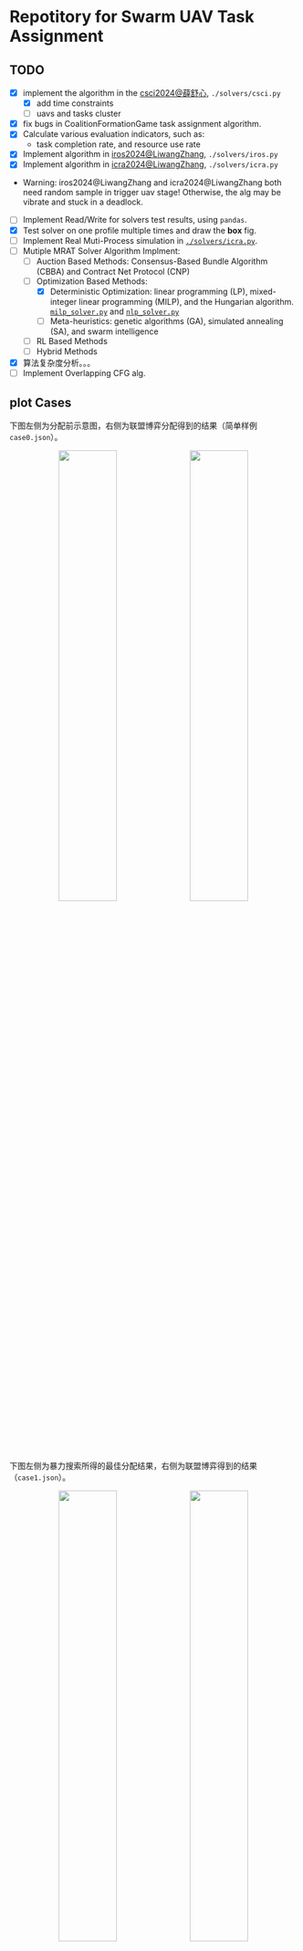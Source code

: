 # Repotitory for Swarm UAV Task Assignment

## TODO

- [x] implement the algorithm in the [csci2024@薛舒心](https://doi.org/10.1360/ssi-2024-0167), `./solvers/csci.py`
  - [x] add time constraints
  - [ ] uavs and tasks cluster
- [x] fix bugs in CoalitionFormationGame task assignment algorithm.
- [x] Calculate various evaluation indicators, such as:
  - task completion rate, and resource use rate
- [x] Implement algorithm in [iros2024@LiwangZhang](https://doi.org/10.1109/IROS58592.2024.10801429), `./solvers/iros.py`
- [x] Implement algorithm in [icra2024@LiwangZhang](https://doi.org/10.1109/ICRA57147.2024.10611476), `./solvers/icra.py`
- Warning: iros2024@LiwangZhang and icra2024@LiwangZhang both need random sample in trigger uav stage! Otherwise, the alg may be vibrate and stuck in a deadlock.
- [ ] Implement Read/Write for solvers test results, using `pandas`.
- [x] Test solver on one profile multiple times and draw the **box** fig.
- [ ] Implement Real Muti-Process simulation in [`./solvers/icra.py`](./solvers/icra2024.py).
- [ ] Mutiple MRAT Solver Algorithm Implment:
  - [ ] Auction Based Methods: Consensus-Based Bundle Algorithm (CBBA) and Contract Net Protocol (CNP)
  - [ ] Optimization Based Methods:
    - [x] Deterministic Optimization: linear programming (LP), mixed-integer linear programming (MILP), and the Hungarian algorithm. [`milp_solver.py`](./solvers/milp_solver.py) and [`nlp_solver.py`](./solvers/nlp_solver.py)
    - [ ] Meta-heuristics: genetic algorithms (GA), simulated annealing (SA), and swarm intelligence
  - [ ] RL Based Methods
  - [ ] Hybrid Methods
- [x] 算法复杂度分析。。。
- [ ] Implement Overlapping CFG alg.

## plot Cases

下图左侧为分配前示意图，右侧为联盟博弈分配得到的结果（简单样例 `case0.json`）。

<p align="center"> 
<img src="./assets/init.png" width=45%/> 
<img src="./assets/assigned.png" width=45%/> 
</p>

下图左侧为暴力搜索所得的最佳分配结果，右侧为联盟博弈得到的结果（`case1.json`）。

<p align="center"> 
<img src="./assets/case1_enumeration_result.png" width=45%/> 
<img src="./assets/case1_coalition_game_result.png" width=45%/> 
</p>

`case3.json`(10 uavs, 5 tasks), 下图为联盟博弈分配得到的结果，暴力搜索没有在规定时间内得到结果。

<p align="center"> 
<img src="./assets/case3_coalition_game_result.png" width=75%/> 
</p>

```bash
# vary uav nums
$ python ./main.py --test_case uav_num --choices all --random_test_times 25 --uav_nums 10 20 50 80 100

# vary task nums
$ python ./main.py --test_case task_num --choices iros csci --random_test_times 25 --task_nums 10 20 50 80 100

# vary hyper params
$ python ./main.py --test_case hyper_params.path_cost_weight --choices csci --random_test_times 20 --hp_values 1.0 2.0 4.0 8.0 16.0 50.0

# test case4.json
python ./main.py test --test_case ./test_cases/case4.json --choices csci

# test uav num
python ./main.py test --test_case uav_num --choices all --random_test_times 5 --uav_nums 10 20 40 80 --task_nums 20 -o ./.results/results_uav_num_all_0329.yaml
python ./main.py plot -f ./.results/results_uav_num_all_0329.yaml -x uav_num --labels all

# test task num
python ./main.py test --test_case task_num --choices all --random_test_times 5 --task_nums 10 20 40 80 --uav_nums 20 -o ./.results/results_task_num_all_0329.yaml
python ./main.py plot -f ./.results/results_task_num_all_0329.yaml -x task_num --labels all

# test hyper params
## 资源贡献权重
python ./main.py test --test_case hyper_params.resource_contribution_weight --choices all --random_test_times 20 --hp_values -10.0 -1.0 0.0 1.0 4.0 8.0 16.0 -o ./.results/results_hyper_params.resource_contribution_weight_all_0329.yaml
python ./main.py plot -f ./.results/results_hyper_params.resource_contribution_weight_all_0329.yaml -x hyper_params.resource_contribution_weight --labels all --show --save_dir ./.results/results_hyper_params.resource_contribution_weight_all_0329

## 路径成本权重
python ./main.py test --test_case hyper_params.path_cost_weight --choices all --random_test_times 20 --hp_values -10.0 -1.0 0.0 1.0 2.0 4.0 8.0 16.0 -o ./.results/results_hyper_params.path_cost_weight_all_0329.yaml
python ./main.py plot -f ./.results/results_hyper_params.path_cost_weight_all_0329.yaml -x hyper_params.path_cost_weight --labels all

## 威胁权重
python ./main.py test --test_case hyper_params.threat_loss_weight --choices all --random_test_times 20 --hp_values -10.0 -1.0 0.0 1.0 4.0 8.0 16.0 -o ./.results/results_hyper_params_threat_loss_weight_all_0329.yaml
python ./main.py plot -f ./.results/results_hyper_params_threat_loss_weight_all_0329.yaml -x hyper_params.threat_loss_weight --labels all

python ./main.py test --test_case uav_num --choices all --random_test_times 25 --uav_nums 10 20 50 80 100 --task_nums 10

## 最大迭代次数
python ./main.py test --test_case hyper_params.max_iter --choices all --random_test_times 20 --hp_values 1 2 3 4 10 15 -o ./.results/results_hyper_params_max_iter_all_0329.yaml
python ./main.py plot -f ./.results/results_hyper_params_max_iter_all_0329.yaml -x hyper_params.max_iter --labels all


python ./main.py plot -f ./.results/results_uav_num_all.json -x uav_num --labels all

# test uav num
python ./main.py test --test_case uav_num --choices centralized csci --random_test_times 5 --uav_nums 10 20 40 80 160 --task_nums 20 -o ./.results/results_uav_num_0516.yaml
python ./main.py plot -f ./.results/results_uav_num_0516.yaml -x uav_num --labels all


# 0518
## uav num
python ./main.py test --test_case uav_num --choices csci iros icra centralized distributed --random_test_times 20 --uav_nums 10 20 40 80 160 320 --task_nums 30 -o ./.results/results_uav_num_0518.yaml

python ./main.py plot -f ./.results/results_uav_num_all_0518.yaml -x uav_num --labels all --choices CSCI2024_Xue IROS2024_LiwangZhang ICRA2024_LiwangZhang Centralized Distributed --save_dir ./.results/uav_num_all_0518/  --show

## task num
python ./main.py test --test_case task_num --choices csci iros icra centralized distributed --random_test_times 20 --uav_nums 40  --task_nums 10 20 40 80 160 -o ./.results/results_task_num_0518.yaml

python ./main.py plot -f ./.results/results_task_num_0518.yaml -x task_num --labels all --choices CSCI2024_Xue IROS2024_LiwangZhang ICRA2024_LiwangZhang Centralized Distributed --save_dir ./.results/task_num_all_0518/  --show

## hyper params
### resource contribution weight
python ./main.py test --test_case hyper_params.resource_contribution_weight --choices all --random_test_times 20 --hp_values -64.0 -10.0 -1.0 0.0 1.0 4.0 8.0 16.0 64.0 -o ./.results/results_hyper_params.resource_contribution_weight_all_0519.yaml

python ./main.py plot -f ./.results/results_hyper_params.resource_contribution_weight_all_0519.yaml -x hyper_params.resource_contribution_weight --labels all --choices CSCI2024_Xue IROS2024_LiwangZhang ICRA2024_LiwangZhang Centralized Distributed  --show --save_dir ./.results/results_hyper_params.resource_contribution_weight_all_0519

### path cost weight
python ./main.py test --test_case hyper_params.path_cost_weight --choices all --random_test_times 20 --hp_values -10.0 -1.0 0.0 1.0 4.0 8.0 16.0 64.0 -o ./.results/results_hyper_params.path_cost_weight_all_0519.yaml

python ./main.py plot -f ./.results/results_hyper_params.path_cost_weight_all_0519.yaml -x hyper_params.path_cost_weight --labels all --show --save_dir ./.results/results_hyper_params.path_cost_weight_all_0519

### threat loss weight
python ./main.py test --test_case hyper_params.threat_loss_weight --choices all --random_test_times 20 --hp_values -10.0 -1.0 0.0 1.0 4.0 8.0 16.0 64.0 -o ./.results/results_hyper_params.threat_loss_weight_all_0519.yaml

python ./main.py plot -f ./.results/results_hyper_params.threat_loss_weight_all_0519.yaml -x hyper_params.threat_loss_weight --labels all --show --save_dir ./.results/results_hyper_params.threat_loss_weight_all_0519

### resource waste weight
python ./main.py test --test_case hyper_params.resource_waste_weight --choices centralized distributed --random_test_times 20 --hp_values -10.0 -1.0 0.0 1.0 4.0 8.0 16.0 64.0 -o ./.results/results_hyper_params.resource_waste_weight_all_0519.yaml

python ./main.py plot -f ./.results/results_hyper_params.resource_waste_weight_all_0519.yaml -x hyper_params.resource_waste_weight --labels all --show --save_dir ./.results/results_hyper_params.resource_waste_weight_all_0519

## example [TODO]

## Ablation Study
### uav num
python ./main.py test --test_case uav_num --choices centralized distributed centralized_random_init distributed_random_init --random_test_times 20 --uav_nums 10 20 40 80 160 320 --task_nums 30 -o ./.results/results_uav_num_ablation_0519.yaml

python ./main.py plot -f ./.results/results_uav_num_ablation_0519.yaml -x uav_num --labels all --save_dir ./.results/uav_num_all_ablation_0519/  --show

### task num
python ./main.py test --test_case task_num --choices centralized distributed centralized_random_init distributed_random_init --random_test_times 20 --uav_nums 40  --task_nums 10 20 40 80 160 -o ./.results/results_task_num_ablation_0519.yaml

python ./main.py plot -f ./.results/results_task_num_ablation_0519.yaml -x task_num --labels all --save_dir ./.results/task_num_all_ablation_0519/  --show

### preference
python ./main.py test --test_case uav_num --choices centralized centralized_selfish centralized_pareto distributed distributed_selfish distributed_pareto --random_test_times 20 --uav_nums 10 20 40 80 --task_nums 30 -o ./.results/results_uav_num_preference_0519.yaml

python ./main.py plot -f ./.results/results_uav_num_preference_0519.yaml -x uav_num --labels all  --save_dir ./.results/uav_num_all_preference_0519/ 
--show

## hyper params
### resource contribution weight
python ./main.py test --test_case uav_num --choices  centralized_selfish centralized_pareto  distributed_selfish distributed_pareto --random_test_times 1 --uav_nums 80  --task_nums 30
```

```py
all_labels = [
    "elapsed_time",
    "completion_rate",
    "resource_use_rate",
    "total_distance",
    "total_energy",
    "total_exploss",
]
```

## Project Structure

- `src/`:

  - `base.py`: base class for the project.
  - `uav.py`: the class for `UAV` and `UAVManager`.
  - `task.py`: the class for `Task` and `TaskManager`.
  - `coalition.py`: the class for `CoalitionSet`.
  - `utils.py`: the utility functions.
  - `task_assign.py`: implement `EnumerationAlgorithm`.
  - `game.py`: implement `CoalitionFormationGame`.
  - `sim.py`: the main simulation script.
  - `gen.py`: generate test data, in json format.

- `tests/`
  - case0.json: 3 uavs, 2 tasks; no coalition.
  - case1.json: 5 uavs, 2 tasks.
  - case2.json: 5 uavs, 3 tasks.
  - case3.json: 10 uavs, 5 tasks.
  - case4.json: 50 uavs, 5 tasks.
